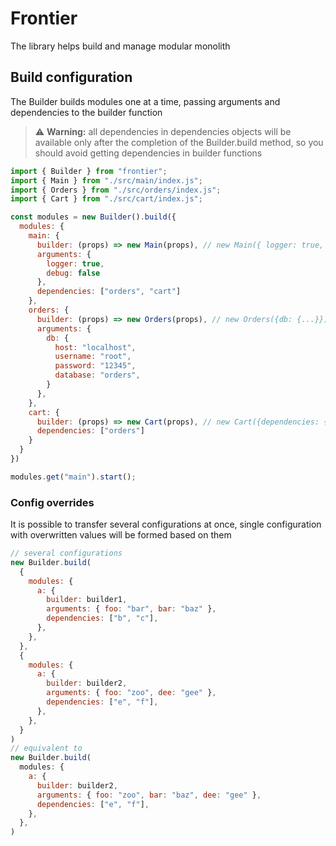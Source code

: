 # Frontier

The library helps build and manage modular monolith

## Build configuration

The Builder builds modules one at a time, passing arguments and dependencies to the builder function

> ⚠️ **Warning:** all dependencies in dependencies objects will be available only after the completion of the Builder.build method, so you should avoid getting dependencies in builder functions

```JavaScript
import { Builder } from "frontier";
import { Main } from "./src/main/index.js";
import { Orders } from "./src/orders/index.js";
import { Cart } from "./src/cart/index.js";

const modules = new Builder().build({
  modules: {
    main: {
      builder: (props) => new Main(props), // new Main({ logger: true, debug: false, dependencies: {orders: Orders, cart: Cart}})
      arguments: {
        logger: true,
        debug: false
      },
      dependencies: ["orders", "cart"]
    },
    orders: {
      builder: (props) => new Orders(props), // new Orders({db: {...}})
      arguments: {
        db: {
          host: "localhost",
          username: "root",
          password: "12345",
          database: "orders",
        }
      },
    },
    cart: {
      builder: (props) => new Cart(props), // new Cart({dependencies: {orders: Orders}})
      dependencies: ["orders"]
    }
  }
})

modules.get("main").start();
```

### Config overrides

It is possible to transfer several configurations at once, single configuration with overwritten values will be formed based on them

```JavaScript
// several configurations
new Builder.build(
  {
    modules: {
      a: {
        builder: builder1,
        arguments: { foo: "bar", bar: "baz" },
        dependencies: ["b", "c"],
      },
    },
  },
  {
    modules: {
      a: {
        builder: builder2,
        arguments: { foo: "zoo", dee: "gee" },
        dependencies: ["e", "f"],
      },
    },
  }
)
// equivalent to
new Builder.build(
  modules: {
    a: {
      builder: builder2,
      arguments: { foo: "zoo", bar: "baz", dee: "gee" },
      dependencies: ["e", "f"],
    },
  },
)
```
